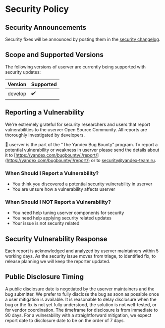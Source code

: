# Security Policy

## Security Announcements

Security fixes will be announced by posting them in the
[security changelog](https://userver.tech/df/d3a/md_en_userver_security_changelog).


## Scope and Supported Versions

The following versions of userver are currently being supported with security
updates:

| Version | Supported |
|:-|:-|
| develop | ✔️ |


## Reporting a Vulnerability

We're extremely grateful for security researchers and users that report
vulnerabilities to the userver Open Source Community. All reports are
thoroughly investigated by developers.


🐙 userver is the part of the "The Yandex Bug Bounty" program. To report a
potential vulnerability or weakness in userver please send the
details about it to
[https://yandex.com/bugbounty/i/report/](https://yandex.com/bugbounty/i/report/)
or to [security@yandex-team.ru](mailto:security@yandex-team.ru).


### When Should I Report a Vulnerability?

- You think you discovered a potential security vulnerability in userver
- You are unsure how a vulnerability affects userver


### When Should I NOT Report a Vulnerability?

- You need help tuning userver components for security
- You need help applying security related updates
- Your issue is not security related


## Security Vulnerability Response

Each report is acknowledged and analyzed by userver maintainers within 5
working days. As the security issue moves from triage, to identified fix, to
release planning we will keep the reporter updated.


## Public Disclosure Timing

A public disclosure date is negotiated by the userver maintainers and the bug
submitter. We prefer to fully disclose the bug as soon as possible once a user
mitigation is available. It is reasonable to delay disclosure when the bug or
the fix is not yet fully understood, the solution is not well-tested, or for
vendor coordination. The timeframe for disclosure is from immediate to 90 days.
For a vulnerability with a straightforward mitigation, we expect report date to
disclosure date to be on the order of 7 days.
